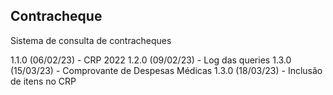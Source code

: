 
## Contracheque
Sistema de consulta de contracheques

1.1.0 (06/02/23) - CRP 2022
1.2.0 (09/02/23) - Log das queries
1.3.0 (15/03/23) - Comprovante de Despesas Médicas
1.3.0 (18/03/23) - Inclusão de itens no CRP


 